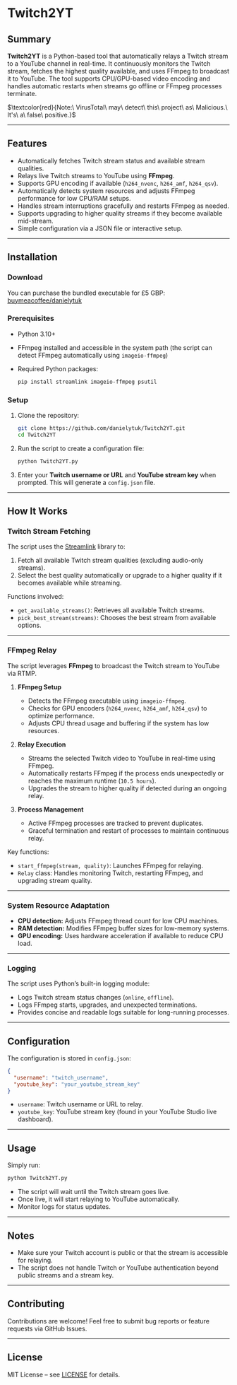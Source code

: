 
# Twitch2YT

## Summary

**Twitch2YT** is a Python-based tool that automatically relays a Twitch stream to a YouTube channel in real-time. It continuously monitors the Twitch stream, fetches the highest quality available, and uses FFmpeg to broadcast it to YouTube. The tool supports CPU/GPU-based video encoding and handles automatic restarts when streams go offline or FFmpeg processes terminate.

$\textcolor{red}{Note:\ VirusTotal\ may\ detect\ this\ project\ as\ Malicious.\ It's\ a\ false\ positive.\}$

---

## Features

* Automatically fetches Twitch stream status and available stream qualities.
* Relays live Twitch streams to YouTube using **FFmpeg**.
* Supports GPU encoding if available (`h264_nvenc`, `h264_amf`, `h264_qsv`).
* Automatically detects system resources and adjusts FFmpeg performance for low CPU/RAM setups.
* Handles stream interruptions gracefully and restarts FFmpeg as needed.
* Supports upgrading to higher quality streams if they become available mid-stream.
* Simple configuration via a JSON file or interactive setup.

---

## Installation

### Download

You can purchase the bundled executable for £5 GBP: [buymeacoffee/danielytuk](https://buymeacoffee.com/danielytuk/e/464645)

### Prerequisites

* Python 3.10+
* FFmpeg installed and accessible in the system path (the script can detect FFmpeg automatically using `imageio-ffmpeg`)
* Required Python packages:

  ```bash
  pip install streamlink imageio-ffmpeg psutil
  ```

### Setup

1. Clone the repository:

   ```bash
   git clone https://github.com/danielytuk/Twitch2YT.git
   cd Twitch2YT
   ```
2. Run the script to create a configuration file:

   ```bash
   python Twitch2YT.py
   ```
3. Enter your **Twitch username or URL** and **YouTube stream key** when prompted. This will generate a `config.json` file.

---

## How It Works

### Twitch Stream Fetching

The script uses the [Streamlink](https://streamlink.github.io/) library to:

1. Fetch all available Twitch stream qualities (excluding audio-only streams).
2. Select the best quality automatically or upgrade to a higher quality if it becomes available while streaming.

Functions involved:

* `get_available_streams()`: Retrieves all available Twitch streams.
* `pick_best_stream(streams)`: Chooses the best stream from available options.

---

### FFmpeg Relay

The script leverages **FFmpeg** to broadcast the Twitch stream to YouTube via RTMP.

1. **FFmpeg Setup**

   * Detects the FFmpeg executable using `imageio-ffmpeg`.
   * Checks for GPU encoders (`h264_nvenc`, `h264_amf`, `h264_qsv`) to optimize performance.
   * Adjusts CPU thread usage and buffering if the system has low resources.

2. **Relay Execution**

   * Streams the selected Twitch video to YouTube in real-time using FFmpeg.
   * Automatically restarts FFmpeg if the process ends unexpectedly or reaches the maximum runtime (`10.5 hours`).
   * Upgrades the stream to higher quality if detected during an ongoing relay.

3. **Process Management**

   * Active FFmpeg processes are tracked to prevent duplicates.
   * Graceful termination and restart of processes to maintain continuous relay.

Key functions:

* `start_ffmpeg(stream, quality)`: Launches FFmpeg for relaying.
* `Relay` class: Handles monitoring Twitch, restarting FFmpeg, and upgrading stream quality.

---

### System Resource Adaptation

* **CPU detection:** Adjusts FFmpeg thread count for low CPU machines.
* **RAM detection:** Modifies FFmpeg buffer sizes for low-memory systems.
* **GPU encoding:** Uses hardware acceleration if available to reduce CPU load.

---

### Logging

The script uses Python’s built-in logging module:

* Logs Twitch stream status changes (`online`, `offline`).
* Logs FFmpeg starts, upgrades, and unexpected terminations.
* Provides concise and readable logs suitable for long-running processes.

---

## Configuration

The configuration is stored in `config.json`:

```json
{
  "username": "twitch_username",
  "youtube_key": "your_youtube_stream_key"
}
```

* `username`: Twitch username or URL to relay.
* `youtube_key`: YouTube stream key (found in your YouTube Studio live dashboard).

---

## Usage

Simply run:

```bash
python Twitch2YT.py
```

* The script will wait until the Twitch stream goes live.
* Once live, it will start relaying to YouTube automatically.
* Monitor logs for status updates.

---

## Notes

* Make sure your Twitch account is public or that the stream is accessible for relaying.
* The script does not handle Twitch or YouTube authentication beyond public streams and a stream key.

---

## Contributing

Contributions are welcome! Feel free to submit bug reports or feature requests via GitHub Issues.

---

## License

MIT License – see [LICENSE](LICENSE) for details.
